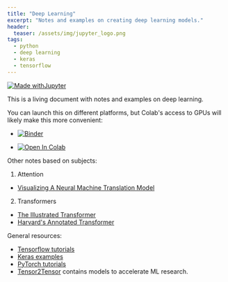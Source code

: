 ```yaml
---
title: "Deep Learning"
excerpt: "Notes and examples on creating deep learning models."
header:
  teaser: /assets/img/jupyter_logo.png
tags:
  - python
  - deep learning
  - keras
  - tensorflow
---
```


<!-- Enter details at https://mybinder.org/, then copy the badge below -->

[![Made withJupyter](https://img.shields.io/badge/Made%20with-Jupyter-orange?style=for-the-badge&logo=Jupyter)](https://jupyter.org/try)

This is a living document with notes and examples on deep learning.  

You can launch this on different platforms, but Colab's access to GPUs will likely make this more convenient:
* [![Binder](https://mybinder.org/badge_logo.svg)](https://mybinder.org/v2/gh/nathan-mahynski/nathan-mahynski.github.io/public?filepath=%2F_notes%2Fdeep_learning%2Fdeep_learning_notes.ipynb)

* [![Open In Colab](https://colab.research.google.com/assets/colab-badge.svg)](https://colab.research.google.com/github/nathan-mahynski/nathan-mahynski.github.io/blob/public/_notes/deep_learning/deep_learning_notes.ipynb) 

Other notes based on subjects:

1. Attention
 * [Visualizing A Neural Machine Translation Model](https://jalammar.github.io/visualizing-neural-machine-translation-mechanics-of-seq2seq-models-with-attention/)

2. Transformers
 * [The Illustrated Transformer](https://jalammar.github.io/illustrated-transformer/)
 * [Harvard's Annotated Transformer](http://nlp.seas.harvard.edu/2018/04/03/attention.html)

General resources:
* [Tensorflow tutorials](https://www.tensorflow.org/tutorials)
* [Keras examples](https://keras.io/examples/)
* [PyTorch tutorials](https://pytorch.org/tutorials/beginner/basics/intro.html)
* [Tensor2Tensor](https://github.com/tensorflow/tensor2tensor) contains models to accelerate ML research.
